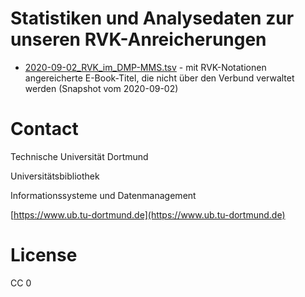 # Statistiken und Analysedaten zur unseren RVK-Anreicherungen

* [2020-09-02_RVK_im_DMP-MMS.tsv](2020-09-02_RVK_im_DMP-MMS.tsv) - mit RVK-Notationen angereicherte E-Book-Titel, die nicht über den Verbund verwaltet werden (Snapshot vom 2020-09-02)

# Contact

Technische Universität Dortmund

Universitätsbibliothek

Informationssysteme und Datenmanagement

[https://www.ub.tu-dortmund.de](https://www.ub.tu-dortmund.de)

# License

CC 0
